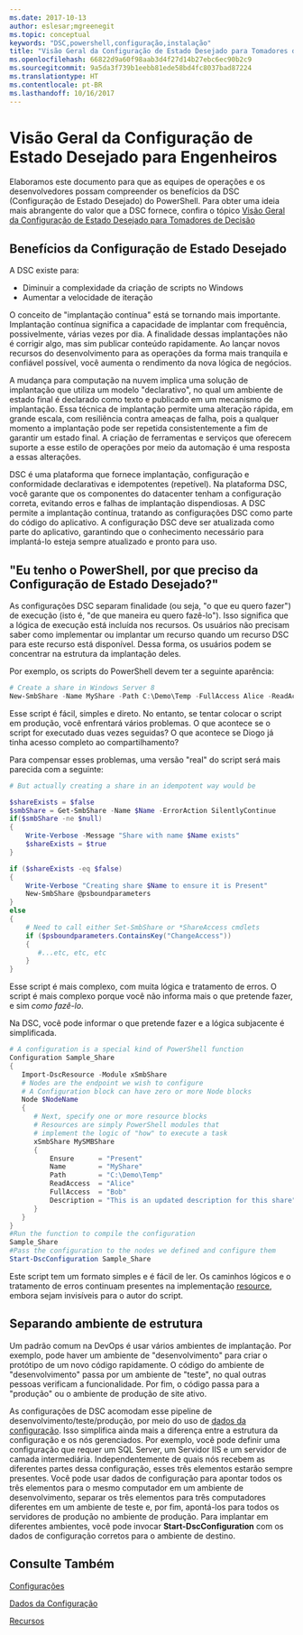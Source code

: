 ```yaml
---
ms.date: 2017-10-13
author: eslesar;mgreenegit
ms.topic: conceptual
keywords: "DSC,powershell,configuração,instalação"
title: "Visão Geral da Configuração de Estado Desejado para Tomadores de Decisão"
ms.openlocfilehash: 66822d9a60f98aab3d4f27d14b27ebc6ec90b2c9
ms.sourcegitcommit: 9a5da3f739b1eebb81ede58bd4fc8037bad87224
ms.translationtype: HT
ms.contentlocale: pt-BR
ms.lasthandoff: 10/16/2017
---
```

# <a name="desired-state-configuration-overview-for-engineers"></a>Visão Geral da Configuração de Estado Desejado para Engenheiros

Elaboramos este documento para que as equipes de operações e os desenvolvedores possam compreender os benefícios da DSC (Configuração de Estado Desejado) do PowerShell.
Para obter uma ideia mais abrangente do valor que a DSC fornece, confira o tópico [Visão Geral da Configuração de Estado Desejado para Tomadores de Decisão](decisionMaker.md)

## <a name="benefits-of-desired-state-configuration"></a>Benefícios da Configuração de Estado Desejado

A DSC existe para:

- Diminuir a complexidade da criação de scripts no Windows
- Aumentar a velocidade de iteração

O conceito de "implantação contínua" está se tornando mais importante.
Implantação contínua significa a capacidade de implantar com frequência, possivelmente, várias vezes por dia.
A finalidade dessas implantações não é corrigir algo, mas sim publicar conteúdo rapidamente.
Ao lançar novos recursos do desenvolvimento para as operações da forma mais tranquila e confiável possível, você aumenta o rendimento da nova lógica de negócios.

A mudança para computação na nuvem implica uma solução de implantação que utiliza um modelo "declarativo", no qual um ambiente de estado final é declarado como texto e publicado em um mecanismo de implantação.
Essa técnica de implantação permite uma alteração rápida, em grande escala, com resiliência contra ameaças de falha, pois a qualquer momento a implantação pode ser repetida consistentemente a fim de garantir um estado final.
A criação de ferramentas e serviços que oferecem suporte a esse estilo de operações por meio da automação é uma resposta a essas alterações.

DSC é uma plataforma que fornece implantação, configuração e conformidade declarativas e idempotentes (repetível).
Na plataforma DSC, você garante que os componentes do datacenter tenham a configuração correta, evitando erros e falhas de implantação dispendiosas.
A DSC permite a implantação contínua, tratando as configurações DSC como parte do código do aplicativo.
A configuração DSC deve ser atualizada como parte do aplicativo, garantindo que o conhecimento necessário para implantá-lo esteja sempre atualizado e pronto para uso.

## <a name="i-have-powershell-why-do-i-need-desired-state-configuration"></a>"Eu tenho o PowerShell, por que preciso da Configuração de Estado Desejado?"

As configurações DSC separam finalidade (ou seja, "o que eu quero fazer") de execução (isto é, "de que maneira eu quero fazê-lo").
Isso significa que a lógica de execução está incluída nos recursos.
Os usuários não precisam saber como implementar ou implantar um recurso quando um recurso DSC para este recurso está disponível.
Dessa forma, os usuários podem se concentrar na estrutura da implantação deles.

Por exemplo, os scripts do PowerShell devem ter a seguinte aparência:
```powershell
# Create a share in Windows Server 8
New-SmbShare -Name MyShare -Path C:\Demo\Temp -FullAccess Alice -ReadAccess Bob
```
Esse script é fácil, simples e direto.
No entanto, se tentar colocar o script em produção, você enfrentará vários problemas.
O que acontece se o script for executado duas vezes seguidas?
O que acontece se Diogo já tinha acesso completo ao compartilhamento?

Para compensar esses problemas, uma versão "real" do script será mais parecida com a seguinte:
```powershell
# But actually creating a share in an idempotent way would be

$shareExists = $false
$smbShare = Get-SmbShare -Name $Name -ErrorAction SilentlyContinue
if($smbShare -ne $null)
{
    Write-Verbose -Message "Share with name $Name exists"
    $shareExists = $true
}

if ($shareExists -eq $false)
{
    Write-Verbose "Creating share $Name to ensure it is Present"
    New-SmbShare @psboundparameters
}
else
{
    # Need to call either Set-SmbShare or *ShareAccess cmdlets
    if ($psboundparameters.ContainsKey("ChangeAccess"))
    {
       #...etc, etc, etc
    }
}
```

Esse script é mais complexo, com muita lógica e tratamento de erros.
O script é mais complexo porque você não informa mais o que pretende fazer, e sim *como fazê-lo*.

Na DSC, você pode informar o que pretende fazer e a lógica subjacente é simplificada.

```powershell
# A configuration is a special kind of PowerShell function
Configuration Sample_Share
{
   Import-DscResource -Module xSmbShare
   # Nodes are the endpoint we wish to configure
   # A Configuration block can have zero or more Node blocks
   Node $NodeName
   {
      # Next, specify one or more resource blocks
      # Resources are simply PowerShell modules that
      # implement the logic of "how" to execute a task
      xSmbShare MySMBShare
      {
          Ensure      = "Present" 
          Name        = "MyShare"
          Path        = "C:\Demo\Temp"  
          ReadAccess  = "Alice"
          FullAccess  = "Bob"
          Description = "This is an updated description for this share"
      }
   }
} 
#Run the function to compile the configuration
Sample_Share
#Pass the configuration to the nodes we defined and configure them
Start-DscConfiguration Sample_Share
```

Este script tem um formato simples e é fácil de ler.
Os caminhos lógicos e o tratamento de erros continuam presentes na implementação [resource](resources.md), embora sejam invisíveis para o autor do script.

## <a name="separating-environment-from-structure"></a>Separando ambiente de estrutura

Um padrão comum na DevOps é usar vários ambientes de implantação.
Por exemplo, pode haver um ambiente de "desenvolvimento" para criar o protótipo de um novo código rapidamente.
O código do ambiente de "desenvolvimento" passa por um ambiente de "teste", no qual outras pessoas verificam a funcionalidade.
Por fim, o código passa para a "produção" ou o ambiente de produção de site ativo.

As configurações de DSC acomodam esse pipeline de desenvolvimento/teste/produção, por meio do uso de [dados da configuração](configData.md).
Isso simplifica ainda mais a diferença entre a estrutura da configuração e os nós gerenciados.
Por exemplo, você pode definir uma configuração que requer um SQL Server, um Servidor IIS e um servidor de camada intermediária.
Independentemente de quais nós recebem as diferentes partes dessa configuração, esses três elementos estarão sempre presentes.
Você pode usar dados de configuração para apontar todos os três elementos para o mesmo computador em um ambiente de desenvolvimento, separar os três elementos para três computadores diferentes em um ambiente de teste e, por fim, apontá-los para todos os servidores de produção no ambiente de produção.
Para implantar em diferentes ambientes, você pode invocar **Start-DscConfiguration** com os dados de configuração corretos para o ambiente de destino.

## <a name="see-also"></a>Consulte Também

[Configurações](configurations.md)

[Dados da Configuração](configData.md)

[Recursos](resources.md)
